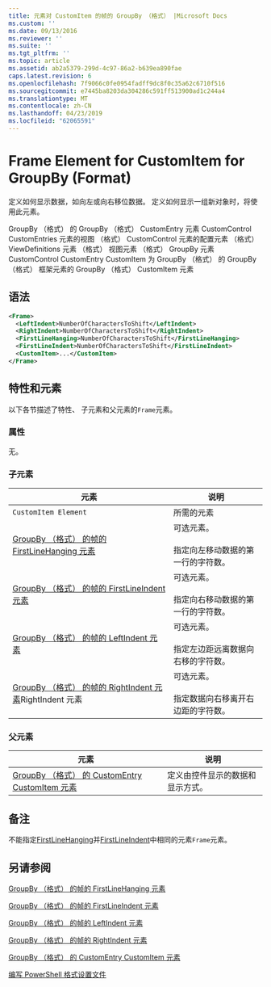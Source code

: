```yaml
---
title: 元素对 CustomItem 的帧的 GroupBy （格式） |Microsoft Docs
ms.custom: ''
ms.date: 09/13/2016
ms.reviewer: ''
ms.suite: ''
ms.tgt_pltfrm: ''
ms.topic: article
ms.assetid: ab2a5379-299d-4c97-86a2-b639ea890fae
caps.latest.revision: 6
ms.openlocfilehash: 7f9066c0fe0954fadff9dc8f0c35a62c6710f516
ms.sourcegitcommit: e7445ba8203da304286c591ff513900ad1c244a4
ms.translationtype: MT
ms.contentlocale: zh-CN
ms.lasthandoff: 04/23/2019
ms.locfileid: "62065591"
---
```

# <a name="frame-element-for-customitem-for-groupby-format"></a>Frame Element for CustomItem for GroupBy (Format)

定义如何显示数据，如向左或向右移位数据。 定义如何显示一组新对象时，将使用此元素。

GroupBy （格式） 的 GroupBy （格式） CustomEntry 元素 CustomControl CustomEntries 元素的视图 （格式） CustomControl 元素的配置元素 （格式） ViewDefinitions 元素 （格式） 视图元素 （格式） GroupBy 元素CustomControl CustomEntry CustomItem 为 GroupBy （格式） 的 GroupBy （格式） 框架元素的 GroupBy （格式） CustomItem 元素

## <a name="syntax"></a>语法

```xml
<Frame>
  <LeftIndent>NumberOfCharactersToShift</LeftIndent>
  <RightIndent>NumberOfCharactersToShift</RightIndent>
  <FirstLineHanging>NumberOfCharactersToShift</FirstLineHanging>
  <FirstLineIndent>NumberOfCharactersToShift</FirstLineIndent>
  <CustomItem>...</CustomItem>
</Frame>
```

## <a name="attributes-and-elements"></a>特性和元素

以下各节描述了特性、 子元素和父元素的`Frame`元素。

### <a name="attributes"></a>属性

无。

### <a name="child-elements"></a>子元素

|元素|说明|
|-------------|-----------------|
|`CustomItem Element`|所需的元素|
|[GroupBy （格式） 的帧的 FirstLineHanging 元素](./firstlinehanging-element-for-frame-for-groupby-format.md)|可选元素。<br /><br /> 指定向左移动数据的第一行的字符数。|
|[GroupBy （格式） 的帧的 FirstLineIndent 元素](./firstlineindent-element-for-frame-for-groupby-format.md)|可选元素。<br /><br /> 指定向右移动数据的第一行的字符数。|
|[GroupBy （格式） 的帧的 LeftIndent 元素](./leftindent-element-for-frame-for-groupby-format.md)|可选元素。<br /><br /> 指定左边距远离数据向右移的字符数。|
|[GroupBy （格式） 的帧的 RightIndent 元素](./rightindent-element-for-frame-for-groupby-format.md)RightIndent 元素|可选元素。<br /><br /> 指定数据向右移离开右边距的字符数。|

### <a name="parent-elements"></a>父元素

|元素|说明|
|-------------|-----------------|
|[GroupBy （格式） 的 CustomEntry CustomItem 元素](./customitem-element-for-customentry-for-groupby-format.md)|定义由控件显示的数据和显示方式。|

## <a name="remarks"></a>备注

不能指定[FirstLineHanging](./firstlinehanging-element-for-frame-for-groupby-format.md)并[FirstLineIndent](./firstlineindent-element-for-frame-for-groupby-format.md)中相同的元素`Frame`元素。

## <a name="see-also"></a>另请参阅

[GroupBy （格式） 的帧的 FirstLineHanging 元素](./firstlinehanging-element-for-frame-for-groupby-format.md)

[GroupBy （格式） 的帧的 FirstLineIndent 元素](./firstlineindent-element-for-frame-for-groupby-format.md)

[GroupBy （格式） 的帧的 LeftIndent 元素](./leftindent-element-for-frame-for-groupby-format.md)

[GroupBy （格式） 的帧的 RightIndent 元素](./rightindent-element-for-frame-for-groupby-format.md)

[GroupBy （格式） 的 CustomEntry CustomItem 元素](./customitem-element-for-customentry-for-groupby-format.md)

[编写 PowerShell 格式设置文件](./writing-a-powershell-formatting-file.md)
